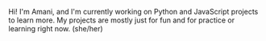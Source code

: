 Hi! I'm Amani, and I'm currently working on Python and JavaScript projects to learn more.
My projects are mostly just for fun and for practice or learning right now.
(she/her)
